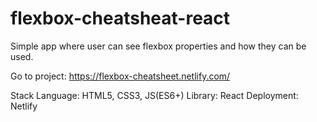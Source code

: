 # flexbox-cheatsheat-react

Simple app where user can see flexbox properties and how they can be used.

Go to project: https://flexbox-cheatsheet.netlify.com/

Stack
Language: HTML5, CSS3, JS(ES6+)
Library: React 
Deployment: Netlify
